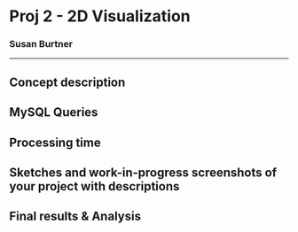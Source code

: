 # Proj 2 - 2D Visualization
### Susan Burtner
----------

## Concept description
## MySQL Queries
## Processing time
## Sketches and work-in-progress screenshots of your project with descriptions
## Final results & Analysis
